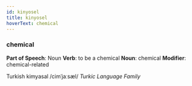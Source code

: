 ```yaml
---
id: kinyosel
title: kinyosel
hoverText: chemical
---
```


### chemical

**Part of Speech**: Noun
**Verb**: to be a chemical
**Noun**: chemical
**Modifier**: chemical-related

Turkish kimyasal /cimˈjaːsæl/
*Turkic Language Family*